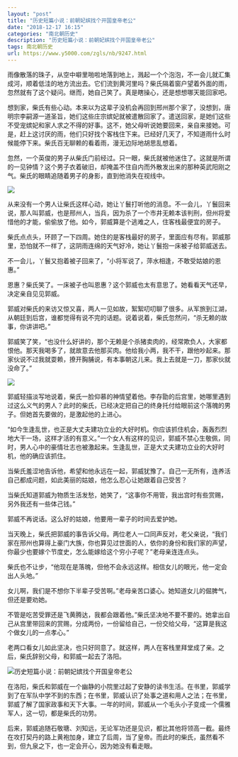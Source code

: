 ```yaml
---
layout: "post"
title: "历史短篇小说：前朝妃嫔找个开国皇帝老公"
date: "2018-12-17 16:15"
categories: "南北朝历史"
description: "历史短篇小说：前朝妃嫔找个开国皇帝老公"
tags: 南北朝历史
url: https://www.y5000.com/zgls/nb/9247.html
---
```






雨像散落的珠子，从空中噼里啪啦地落到地上，溅起一个个泡泡，不一会儿就汇集成河，顺着低洼的地方流出去。它们流到黄河里吗？柴氏隔着窗户望着外面的雨，忽然就有了这个疑问。继而，她自己笑了。真是瞎操心，还是想想哪天能回家吧。

想到家，柴氏有些心动。本来以为这辈子没机会再回到邢州那个家了，没想到，唐明宗李嗣源一道圣旨，她们这些庄宗嫔妃就被遣散回家了。遣送回家，是她们这些不受宠嫔妃和家人求之不得的好事。这不，她父母听说她要回来，亲自来接她。可是，赶上这讨厌的雨，他们只好找个客栈住下来。已经好几天了，不知道雨什么时候能停下来。柴氏百无聊赖的看着雨，漫无边际地胡思乱想着。

忽然，一个英俊的男子从柴氏门前经过。只一眼，柴氏就被他迷住了。这就是所谓的一见钟情？这个男子衣着破旧，却掩盖不住自内而外散发出来的那种英武阳刚之气。柴氏的眼睛追随着男子的身影，直到他消失在视线中。

![](https://img.y5000.com/uploads/allimg/170105/10340S0G-0.jpg)

从来没有一个男人让柴氏这样心动，她让丫鬟打听他的消息。不一会儿，丫鬟回来说，那人叫郭威，也是邢州人，当兵，因为杀了一个市井无赖本该判刑，但州将爱惜他的才能，偷偷放了他。如今，郭威算是个逃难之人，住客栈最便宜的房子。

柴氏点点头，环顾了一下四周。她住的是客栈最好的房子，里面应有尽有。郭威那里，恐怕就不一样了，这阴雨连绵的天气好冷，她让丫鬟抱一床被子给郭威送去。

不一会儿，丫鬟又抱着被子回来了，“小将军说了，萍水相逢，不敢受姑娘的恩惠。”

恩惠？柴氏笑了。一床被子也叫恩惠？这个郭威也太有意思了。她看看天气还早，决定亲自见见郭威。

郭威对柴氏的来访又惊又喜，两人一见如故，絮絮叨叨聊了很多。从军旅到江湖，从朝廷到后宫，谁都觉得有说不完的话题。说着说着，柴氏忽然问，“杀无赖的故事，你讲讲吧。”

郭威笑了笑，“也没什么好讲的，那个无赖是个杀猪卖肉的，经常欺负人，大家都恨他。那天我喝多了，就故意去他那买肉。他给我小两，我不干，跟他吵起来。那家伙说不过我就耍赖，撩开胸脯说，有本事朝这儿来。我上去就是一刀，那家伙就没命了。”

![](https://img.y5000.com/uploads/allimg/170105/10340UZ6-1.jpg)

郭威轻描淡写地说着，柴氏一脸仰慕的神情望着他。李存勖的后宫里，她哪里遇到过这么义气的男人？此时的柴氏，已经决定把自己的终身托付给眼前这个落魄的男子。但她首先要做的，是激起他的上进心。

“如今生逢乱世，也正是大丈夫建功立业的大好时机。你应该抓住机会，轰轰烈烈地大干一场，这样才活的有意义。”一个女人有这样的见识，郭威不禁心生敬佩，同时，男人心中的豪情壮志也被激起来。生逢乱世，正是大丈夫建功立业的大好时机，他的确应该抓住。

当柴氏羞涩地告诉他，希望和他永远在一起，郭威犹豫了。自己一无所有，连养活自己都成问题，如此美丽的姑娘，他怎么忍心让她跟着自己受苦？

当柴氏知道郭威为物质生活发愁，她笑了，“这事你不用管，我出宫时有些赏赐，另外我还有一些体己钱。”

郭威不再说话。这么好的姑娘，他要用一辈子的时间去爱护她。

当天晚上，柴氏把郭威的事告诉父母。两位老人一口同声反对，老父亲说，“我们家在邢州也算得上豪门大族，你也算见过世面的人，依你的身份和我们家的声望，你最少也要嫁个节度史，怎么能嫁给这个穷小子呢？”老母亲连连点头。

柴氏也不让步，“他现在是落魄，但他不会永远这样。相信女儿的眼光，他一定会出人头地。”

女儿啊，我们是不想你下半辈子受苦啊。”老母亲苦口婆心。她知道女儿的倔脾气，但还是要劝她。

不管是吃苦受罪还是飞黄腾达，我都会跟着他。”柴氏坚决地不要不要的。她拿出自己从宫里带回来的赏赐，分成两份，一份留给自己，一份交给父母，“这算是我这个做女儿的一点孝心。”

老两口看女儿如此坚决，也只好同意了。就这样，两人在客栈里拜堂成了亲。之后，柴氏辞别父母，和郭威一起去了洛阳。

![历史短篇小说：前朝妃嫔找个开国皇帝老公](/uploads/allimg/170105/6-1F105103105X5.JPG)

在洛阳，柴氏和郭威在一个幽静的小院里过起了安静的读书生活。在书里，郭威学到了在军队中学不到的东西；在书里，郭威认识了处事之道和用人之法；在书里，郭威了解了国家政事和天下大事。一年的时间，郭威从一个毛头小子变成一个儒雅军人，这一切，都是柴氏的功劳。

后来，郭威追随石敬瑭、刘知远，无论军功还是见识，都比其他将领高一截。最终在攻打契丹的路上黄袍加身，建立了后周，当了皇帝。而此时的柴氏，虽然看不到，但九泉之下，也一定会开心，因为她没有看走眼。
